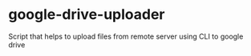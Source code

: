 # google-drive-uploader
Script that helps to upload files from remote server using CLI to google drive 
